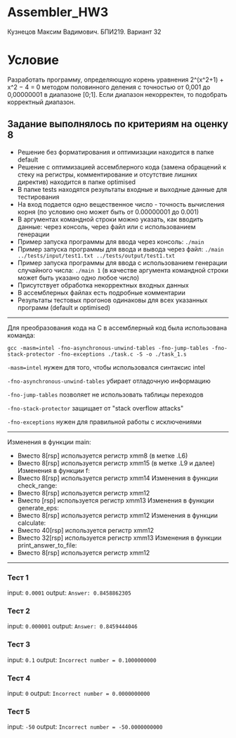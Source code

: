 # Assembler_HW3

Кузнецов Максим Вадимович. БПИ219. Вариант 32

# Условие
Разработать программу, определяющую корень уравнения 2^(x^2+1) + x^2 − 4 = 0 методом половинного деления с точностью от 0,001 до 0,00000001 в диапазоне [0;1]. Если диапазон некорректен, то подобрать корректный диапазон.

## Задание выполнялось по критериям на оценку 8
- Решение без форматирования и оптимизации находится в папке default
- Решение с оптимизацией ассемблерного кода (замена обращений к стеку на регистры, комментирование и отсутствие лишних директив) находится в папке optimised
- В папке tests находятся результаты входные и выходные данные для тестирования
- На вход подается одно вещественное число - точность вычисления корня (по условию оно может быть от 0.00000001 до 0.001)
- В аргументах командной строки можно указать, как вводить данные: через консоль, через файл или с использованием генерации
- Пример запуска программы для ввода через консоль: `./main`
- Пример запуска программы для ввода и вывода через файл: `./main ../tests/input/test1.txt ../tests/output/test1.txt`
- Пример запуска программы для ввода с использованием генерации случайного числа: `./main 1` (в качестве аргумента командной строки может быть указано одно любое число)
- Присутствует обработка некорректных входных данных
- В ассемблерных файлах есть подробные комментарии
- Результаты тестовых прогонов одинаковы для всех указанных программ (default и optimised)

***
Для преобразования кода на C в ассемблерный код была использована команда:

``gcc -masm=intel -fno-asynchronous-unwind-tables -fno-jump-tables -fno-stack-protector -fno-exceptions ./task.c -S -o ./task_1.s``

``-masm=intel`` нужен для того, чтобы использовался синтаксис intel

``-fno-asynchronous-unwind-tables`` убирает отладочную информацию

``-fno-jump-tables`` позволяет не использовать таблицы переходов

``-fno-stack-protector`` защищает от "stack overflow attacks"

``-fno-exceptions`` нужен для правильной работы с исключениями
***

Изменения в функции main:
- Вместо 8[rsp] используется регистр xmm8 (в метке .L6)
- Вместо 8[rsp] используется регистр xmm15 (в метке .L9 и далее)
Изменения в функции f:
- Вместо 8[rsp] используется регистр xmm14
Изменения в функции check_range:
- Вместо 8[rsp] используется регистр xmm12
- Вместо [rsp] используется регистр xmm13
Изменения в функции generate_eps:
- Вместо 8[rsp] используется регистр xmm12
Изменения в функции calculate:
- Вместо 40[rsp] используется регистр xmm12
- Вместо 32[rsp] используется регистр xmm13
Изменения в функции print_answer_to_file:
- Вместо 8[rsp] используется регистр xmm12
***

### Тест 1
input: `0.0001`
output: `Answer: 0.8458862305`

### Тест 2
input: `0.000001`
output: `Answer: 0.8459444046`

### Тест 3
input: `0.1`
output: `Incorrect number = 0.1000000000`

### Тест 4
input: `0`
output: `Incorrect number = 0.0000000000`

### Тест 5
input: `-50`
output: `Incorrect number = -50.0000000000`
